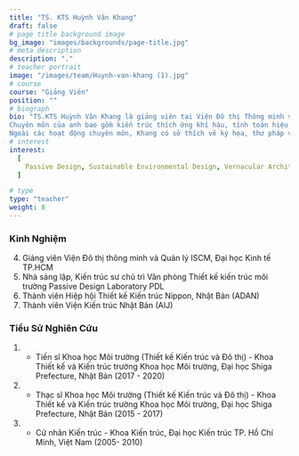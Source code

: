 ```yaml
---
title: "TS. KTS Huỳnh Văn Khang"
draft: false
# page title background image
bg_image: "images/backgrounds/page-title.jpg"
# meta description
description: "."
# teacher portrait
image: "/images/team/Huynh-van-khang (1).jpg"
# course
course: "Giảng Viên"
position: ""
# biograph
bio: "TS.KTS Huỳnh Văn Khang là giảng viên tại Viện Đô thị Thông minh và Quản lý (ISCM) thuộc Trường Đại học Kinh tế Thành phố Hồ Chí Minh. Anh cũng là người sáng lập công ty thiết kế kiến trúc môi trường Passive Design Laboratory (PDL) có trụ sở tại Thành phố Hồ Chí Minh. Khang đã theo học Thạc sĩ và Tiến sĩ và nghiên cứu sinh hậu tiến sĩ tại Khoa Kiến trúc và Thiết kế thuộc Đại học Shiga Prefecture Nhật Bản. Khang từng giữ chức vụ Phó Trưởng Khoa Kiến trúc Mỹ thuật, kiêm Trưởng Bộ môn Kiến trúc tại Trường Đại học Công nghệ Thành phố Hồ Chí Minh. Anh cũng là thành viên của Hiệp hội Thiết kế Kiến trúc Nippon (ADAN) và Viện Kiến trúc Nhật Bản (AIJ). <br>
Chuyên môn của anh bao gồm kiến trúc thích ứng khí hậu, tính toán hiệu quả năng lượng, mô phỏng vật lý kiến trúc, nghiên cứu dân tộc học và bảo tồn di sản văn hóa. Những đồ án thiết kế của anh chủ yếu xoay quanh thiết kế kiến trúc khí hậu sinh học, tập trung vào việc ứng dụng các nguyên tắc Thiết kế Thụ động Passive design. Bằng cách tích hợp và tối ưu các nguồn năng lượng tự nhiên như gió, ánh sáng mặt trời và nhiệt, cùng với sự hài hòa với bối cảnh địa phương, những thiết kế kiến trúc đều hướng đến việc giảm thiểu các tác động tiêu cực đến môi trường. Những thiết kế của anh tìm kiếm sự cân bằng giữa cảm hứng từ chủ nghĩa tối giản và các đặc trưng độc đáo về bản chất của kiến trúc bản địa Việt Nam. Anh đã nhận được các giải thưởng thiết kế và chứng nhận công trình xanh, bao gồm Giải thưởng Thiết kế Good Design Award Nhật Bản cho các công trình thụ động thích ứng khí hậu nhiệt đới nóng ẩm. <br>
Ngoài các hoạt động chuyên môn, Khang có sở thích vẽ ký họa, thư pháp và nhiếp ảnh. Anh đã tổ chức các triển lãm nghệ thuật cá nhân tại Thành phố Hồ Chí Minh, Yokohama và Osaka, cũng như tham gia các triển lãm nghệ thuật dành cho các nghệ sĩ trẻ Nhật Bản."
# interest
interest:
  [
    Passive Design, Sustainable Environmental Design, Vernacular Architecture, Wind and Light Environment, Building Environmental Simulation, Ethnography study
  ]

# type
type: "teacher"
weight: 8
---
```


### Kinh Nghiệm

4. Giảng viên Viện Đô thị thông minh và Quản lý ISCM, Đại học Kinh tế TP.HCM
1. Nhà sáng lập, Kiến trúc sư chủ trì Văn phòng Thiết kế kiến trúc môi trường Passive Design Laboratory PDL
2. Thành viên Hiệp hội Thiết kế Kiến trúc Nippon, Nhật Bản (ADAN)
3. Thành viên Viện Kiến trúc Nhật Bản (AIJ)

### Tiểu Sử Nghiên Cứu

1. - Tiến sĩ Khoa học Môi trường (Thiết kế Kiến trúc và Đô thị) - Khoa Thiết kế và Kiến trúc trường Khoa học Môi trường, Đại học Shiga Prefecture, Nhật Bản (2017 - 2020)
1. - Thạc sĩ Khoa học Môi trường (Thiết kế Kiến trúc và Đô thị) - Khoa Thiết kế và Kiến trúc trường Khoa học Môi trường, Đại học Shiga Prefecture, Nhật Bản (2015 - 2017)
1. - Cử nhân Kiến trúc - Khoa Kiến trúc, Đại học Kiến trúc TP. Hồ Chí Minh, Việt Nam (2005- 2010)
